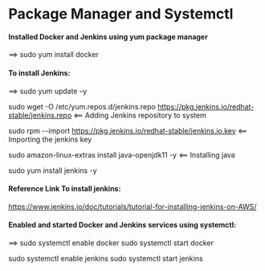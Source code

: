 # Package Manager and Systemctl

#### Installed Docker and Jenkins using yum package manager

==> sudo yum install docker

#### To install Jenkins:

==> sudo yum update –y

sudo wget -O /etc/yum.repos.d/jenkins.repo https://pkg.jenkins.io/redhat-stable/jenkins.repo  <== Adding Jenkins repository to system

sudo rpm --import https://pkg.jenkins.io/redhat-stable/jenkins.io.key  <== Importing the jenkins key

sudo amazon-linux-extras install java-openjdk11 -y  <== Installing java

sudo yum install jenkins -y

#### Reference Link To install jenkins:

https://www.jenkins.io/doc/tutorials/tutorial-for-installing-jenkins-on-AWS/


#### Enabled and started Docker and Jenkins services using systemctl:

==>
sudo systemctl enable docker
sudo systemctl start docker

sudo systemctl enable jenkins
sudo systemctl start jenkins
